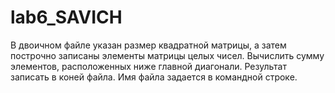 lab6_SAVICH
===========
В двоичном файле указан размер квадратной матрицы, а затем
построчно записаны элементы матрицы целых чисел. Вычислить сумму элементов,
расположенных ниже главной диагонали. Результат записать в коней
файла. Имя файла задается в командной строке.
